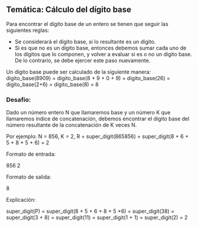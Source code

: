 ## Temática: Cálculo del dígito base

Para encontrar el dígito base de un entero se tienen que seguir las siguientes reglas:

* Se considerará el dígito base, si lo resultante es un dígito.
* Si es que no es un dígito base, entonces debemos sumar cada uno de los dígitos que lo componen, y volver a evaluar si es o no un dígito base. De lo contrario,
se debe ejercer este paso nuevamente.

Un dígito base puede ser calculado de la siguiente manera:
digito_base(8909) = digito_base(8 + 9 + 0 + 9)
                  = digito_base(26)
                  = digito_base(2+6)
                  = digito_base(8)
                  = 8

### Desafío:

Dado un número entero N que llamaremos base y un número K que llamaremos índice de concatenación, debemos encontrar el dígito base 
del número resultante de la concatenación de K veces N.

Por ejemplo:
N = 856, K = 2, R = super_digit(865856) = super_digit(8 + 6 + 5 + 8 + 5 + 6) = 2


Formato de entrada:

856 2

Formato de salida:

8

Explicación:

super_digit(P) = super_digit(8 + 5 + 6 + 8 + 5 +6) 
               = super_digit(38)
               = super_digit(3 + 8)
               = super_digit(11)
               = super_digit(1 + 1)
               = super_digit(2)
               = 2
